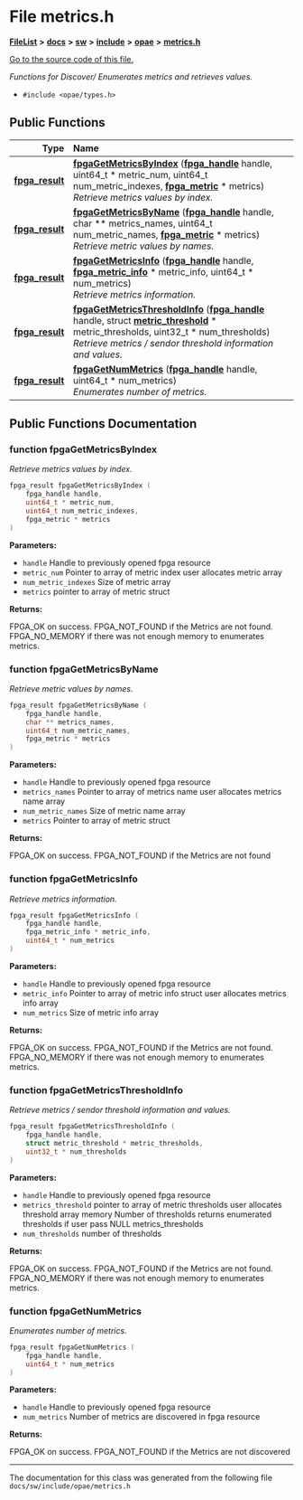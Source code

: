 
# File metrics.h



[**FileList**](files.md) **>** [**docs**](dir_49e56c817e5e54854c35e136979f97ca.md) **>** [**sw**](dir_55721a669a8e0900d975c02921addb49.md) **>** [**include**](dir_97b4588afba69bf89bbe554642ac6431.md) **>** [**opae**](dir_ade97cd9199f278c0723672dd8647ba4.md) **>** [**metrics.h**](metrics_8h.md)

[Go to the source code of this file.](metrics_8h_source.md)

_Functions for Discover/ Enumerates metrics and retrieves values._ 

* `#include <opae/types.h>`















## Public Functions

| Type | Name |
| ---: | :--- |
|  [**fpga\_result**](types__enum_8h.md#enum-fpga_result) | [**fpgaGetMetricsByIndex**](#function-fpgagetmetricsbyindex) ([**fpga\_handle**](types_8h.md#typedef-fpga_handle) handle, uint64\_t \* metric\_num, uint64\_t num\_metric\_indexes, [**fpga\_metric**](structfpga__metric.md) \* metrics) <br>_Retrieve metrics values by index._  |
|  [**fpga\_result**](types__enum_8h.md#enum-fpga_result) | [**fpgaGetMetricsByName**](#function-fpgagetmetricsbyname) ([**fpga\_handle**](types_8h.md#typedef-fpga_handle) handle, char \*\* metrics\_names, uint64\_t num\_metric\_names, [**fpga\_metric**](structfpga__metric.md) \* metrics) <br>_Retrieve metric values by names._  |
|  [**fpga\_result**](types__enum_8h.md#enum-fpga_result) | [**fpgaGetMetricsInfo**](#function-fpgagetmetricsinfo) ([**fpga\_handle**](types_8h.md#typedef-fpga_handle) handle, [**fpga\_metric\_info**](structfpga__metric__info.md) \* metric\_info, uint64\_t \* num\_metrics) <br>_Retrieve metrics information._  |
|  [**fpga\_result**](types__enum_8h.md#enum-fpga_result) | [**fpgaGetMetricsThresholdInfo**](#function-fpgagetmetricsthresholdinfo) ([**fpga\_handle**](types_8h.md#typedef-fpga_handle) handle, struct [**metric\_threshold**](structmetric__threshold.md) \* metric\_thresholds, uint32\_t \* num\_thresholds) <br>_Retrieve metrics / sendor threshold information and values._  |
|  [**fpga\_result**](types__enum_8h.md#enum-fpga_result) | [**fpgaGetNumMetrics**](#function-fpgagetnummetrics) ([**fpga\_handle**](types_8h.md#typedef-fpga_handle) handle, uint64\_t \* num\_metrics) <br>_Enumerates number of metrics._  |








## Public Functions Documentation


### function fpgaGetMetricsByIndex 

_Retrieve metrics values by index._ 
```C++
fpga_result fpgaGetMetricsByIndex (
    fpga_handle handle,
    uint64_t * metric_num,
    uint64_t num_metric_indexes,
    fpga_metric * metrics
) 
```





**Parameters:**


* `handle` Handle to previously opened fpga resource 
* `metric_num` Pointer to array of metric index user allocates metric array 
* `num_metric_indexes` Size of metric array 
* `metrics` pointer to array of metric struct



**Returns:**

FPGA\_OK on success. FPGA\_NOT\_FOUND if the Metrics are not found. FPGA\_NO\_MEMORY if there was not enough memory to enumerates metrics. 





        

### function fpgaGetMetricsByName 

_Retrieve metric values by names._ 
```C++
fpga_result fpgaGetMetricsByName (
    fpga_handle handle,
    char ** metrics_names,
    uint64_t num_metric_names,
    fpga_metric * metrics
) 
```





**Parameters:**


* `handle` Handle to previously opened fpga resource 
* `metrics_names` Pointer to array of metrics name user allocates metrics name array 
* `num_metric_names` Size of metric name array 
* `metrics` Pointer to array of metric struct



**Returns:**

FPGA\_OK on success. FPGA\_NOT\_FOUND if the Metrics are not found 





        

### function fpgaGetMetricsInfo 

_Retrieve metrics information._ 
```C++
fpga_result fpgaGetMetricsInfo (
    fpga_handle handle,
    fpga_metric_info * metric_info,
    uint64_t * num_metrics
) 
```





**Parameters:**


* `handle` Handle to previously opened fpga resource 
* `metric_info` Pointer to array of metric info struct user allocates metrics info array
* `num_metrics` Size of metric info array



**Returns:**

FPGA\_OK on success. FPGA\_NOT\_FOUND if the Metrics are not found. FPGA\_NO\_MEMORY if there was not enough memory to enumerates metrics. 





        

### function fpgaGetMetricsThresholdInfo 

_Retrieve metrics / sendor threshold information and values._ 
```C++
fpga_result fpgaGetMetricsThresholdInfo (
    fpga_handle handle,
    struct metric_threshold * metric_thresholds,
    uint32_t * num_thresholds
) 
```





**Parameters:**


* `handle` Handle to previously opened fpga resource 
* `metrics_threshold` pointer to array of metric thresholds user allocates threshold array memory Number of thresholds returns enumerated thresholds if user pass NULL metrics\_thresholds 
* `num_thresholds` number of thresholds



**Returns:**

FPGA\_OK on success. FPGA\_NOT\_FOUND if the Metrics are not found. FPGA\_NO\_MEMORY if there was not enough memory to enumerates metrics. 





        

### function fpgaGetNumMetrics 

_Enumerates number of metrics._ 
```C++
fpga_result fpgaGetNumMetrics (
    fpga_handle handle,
    uint64_t * num_metrics
) 
```





**Parameters:**


* `handle` Handle to previously opened fpga resource 
* `num_metrics` Number of metrics are discovered in fpga resource



**Returns:**

FPGA\_OK on success. FPGA\_NOT\_FOUND if the Metrics are not discovered 





        

------------------------------
The documentation for this class was generated from the following file `docs/sw/include/opae/metrics.h`
